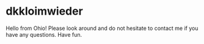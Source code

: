 # dkkloimwieder

Hello from Ohio! Please look around and do not hesitate to contact me if you have any questions. Have fun.
